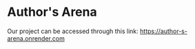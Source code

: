 # Author's Arena

Our project can be accessed through this link:
https://author-s-arena.onrender.com
